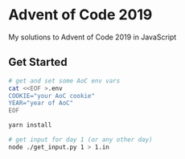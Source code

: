 # Advent of Code 2019

My solutions to Advent of Code 2019 in JavaScript

## Get Started

```bash
# get and set some AoC env vars
cat <<EOF >.env
COOKIE="your AoC cookie"
YEAR="year of AoC"
EOF

yarn install

# get input for day 1 (or any other day)
node ./get_input.py 1 > 1.in
```
